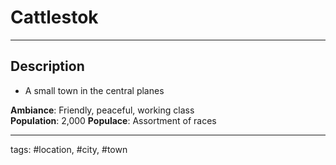 # Cattlestok
---

## Description
- A small town in the central planes

**Ambiance**: Friendly, peaceful, working class  
**Population**: 2,000 
**Populace**: Assortment of races

---
tags: #location, #city, #town